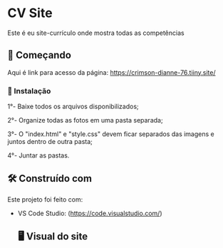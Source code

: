 # CV Site

Este é eu site-currículo onde mostra todas as competências

## 🚀 Começando

Aqui é link para acesso da página: https://crimson-dianne-76.tiiny.site/

### 🔧 Instalação

1°- Baixe todos os arquivos disponibilizados;

2°- Organize todas as fotos em uma pasta separada;

3°- O "index.html" e "style.css" devem ficar separados das imagens e juntos dentro de outra pasta;

4°- Juntar as pastas.

## 🛠️ Construído com

Este projeto foi feito com:

* VS Code Studio: (https://code.visualstudio.com/)

  ## 🖥 Visual do site


  
